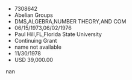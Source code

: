 
* 7308642
* Abelian Groups
* DMS,ALGEBRA,NUMBER THEORY,AND COM
* 06/15/1973,06/02/1976
* Paul Hill,FL,Florida State University
* Continuing Grant
*   name not available
* 11/30/1978
* USD 39,000.00

nan
